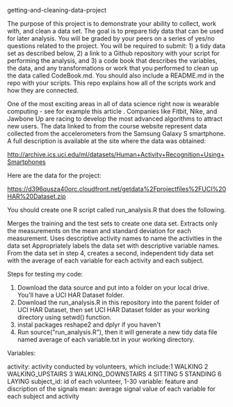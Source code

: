 getting-and-cleaning-data-project 

The purpose of this project is to demonstrate your ability to collect, work with, and clean a data set. The goal is to prepare tidy data that can be used for later analysis. You will be graded by your peers on a series of yes/no questions related to the project. You will be required to submit: 1) a tidy data set as described below, 2) a link to a Github repository with your script for performing the analysis, and 3) a code book that describes the variables, the data, and any transformations or work that you performed to clean up the data called CodeBook.md. You should also include a README.md in the repo with your scripts. This repo explains how all of the scripts work and how they are connected.  

One of the most exciting areas in all of data science right now is wearable computing - see for example this article . Companies like Fitbit, Nike, and Jawbone Up are racing to develop the most advanced algorithms to attract new users. The data linked to from the course website represent data collected from the accelerometers from the Samsung Galaxy S smartphone. A full description is available at the site where the data was obtained: 

http://archive.ics.uci.edu/ml/datasets/Human+Activity+Recognition+Using+Smartphones 

Here are the data for the project: 

https://d396qusza40orc.cloudfront.net/getdata%2Fprojectfiles%2FUCI%20HAR%20Dataset.zip 


You should create one R script called run_analysis.R that does the following.

Merges the training and the test sets to create one data set.
Extracts only the measurements on the mean and standard deviation for each measurement. 
Uses descriptive activity names to name the activities in the data set
Appropriately labels the data set with descriptive variable names. 
From the data set in step 4, creates a second, independent tidy data set with the average of each variable for each activity and each subject.

Steps for testing my code:

1. Download the data source and put into a folder on your local drive. You'll have a UCI HAR Dataset folder.
2. Download the run_analysis.R in this repository into the parent folder of UCI HAR Dataset, then set UCI HAR Dataset folder as your working directory using setwd() function.
3. instal packages reshape2 and dplyr if you haven't
4. Run source("run_analysis.R"), then it will generate a new tidy data file named average of each variable.txt in your working directory.

Variables:

 activity: activity conducted by volunteers, which include:1 WALKING 2 WALKING_UPSTAIRS 3 WALKING_DOWNSTAIRS 4 SITTING 5 STANDING 6 LAYING
 subject_id: id of each volunteer, 1-30
 variable: feature and discription of the signals
 mean: average signal value of each variable for each subject and activity    
